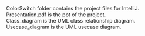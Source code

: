 ColorSwitch folder contains the project files for IntelliJ.
<br>
Presentation.pdf is the ppt of the project.
<br>
Class_diagram is the UML class relationship diagram.
<br>
Usecase_diagram is the UML usecase diagram.
